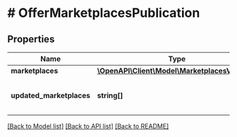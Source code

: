 # # OfferMarketplacesPublication

## Properties

Name | Type | Description | Notes
------------ | ------------- | ------------- | -------------
**marketplaces** | [**\OpenAPI\Client\Model\MarketplacesVisibility**](MarketplacesVisibility.md) |  |
**updated_marketplaces** | **string[]** | List of marketplaces with updated visibility. |

[[Back to Model list]](../../README.md#models) [[Back to API list]](../../README.md#endpoints) [[Back to README]](../../README.md)
